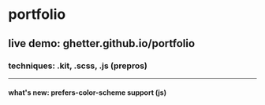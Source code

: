 # portfolio
## live demo: ghetter.github.io/portfolio  
### techniques: .kit, .scss, .js (prepros)
---
#### what's new: prefers-color-scheme support (js)
